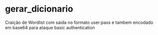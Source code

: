 # gerar_dicionario
Craição de Wordlist com saída no formato user:pass e tambem encodado em base64 para ataque basic authentication
